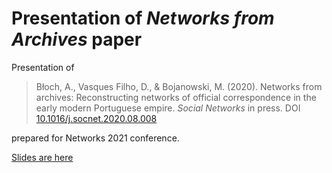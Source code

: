 # Presentation of *Networks from Archives* paper

Presentation of

> Błoch, A., Vasques Filho, D., & Bojanowski, M. (2020). Networks from archives: Reconstructing networks of official correspondence in the early modern Portuguese empire. *Social Networks* in press. DOI [10.1016/j.socnet.2020.08.008](https://doi.org/10.1016/j.socnet.2020.08.008)

prepared for Networks 2021 conference.

[Slides are here](https://poi-hnr.github.io/talk-networks_from_archives)

